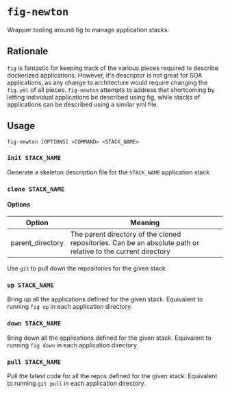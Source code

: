 # `fig-newton`

Wrapper tooling around fig to manage application stacks.

## Rationale

`fig` is fantastic for keeping track of the various pieces required to describe dockerized applications. However, it's descriptor is not great for SOA applications, as any change to architecture would require changing the `fig.yml` of all pieces. `fig-newton` attempts to address that shortcoming by letting individual applications be described using fig, while stacks of applications can be described using a similar yml file.

## Usage

```
fig-newton [OPTIONS] <COMMAND> <STACK_NAME>
```

### `init STACK_NAME`

Generate a skeleton description file for the `STACK_NAME` application stack

### `clone STACK_NAME`

#### Options

| Option | Meaning |
| ------ | ------- |
| parent_directory | The parent directory of the cloned repositories. Can be an absolute path or relative to the current directory |

Use `git` to pull down the repositories for the given stack

### `up STACK_NAME`

Bring up all the applications defined for the given stack. Equivalent to running `fig up` in each application directory.

### `down STACK_NAME`

Bring down all the applications defined for the given stack. Equivalent to running `fig down` in each application directory.

### `pull STACK_NAME`

Pull the latest code for all the repos defined for the given stack. Equivalent to running `git pull` in each application directory.
